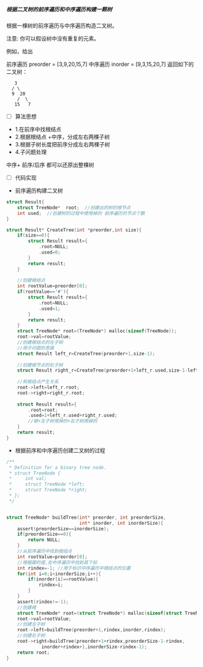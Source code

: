 #####  根据二叉树的前序遍历和中序遍历构建一颗树

根据一棵树的前序遍历与中序遍历构造二叉树。

注意:
你可以假设树中没有重复的元素。

例如，给出

前序遍历 preorder = [3,9,20,15,7]
中序遍历 inorder = [9,3,15,20,7]
返回如下的二叉树：

       3
      / \
      9  20
        /  \
       15   7
- [ ] 算法思想

- 1.在前序中找根结点
- 2.根据根结点 +中序，分成左右两棵子树
- 3.根据子树长度把前序分成左右两棵子树
- 4.子问题处理

中序+ 前序/后序 都可以还原出整棵树

- [ ]  代码实现

- 前序遍历构建二叉树

````c
struct Result{
    struct TreeNode*  root;  //创建出的树的根节点
    int used;  //创建树的过程中使用掉的 前序遍历的节点个数
}

struct Result* CreateTree(int *preorder,int size){
    if(size==0){
        struct Result result={
            .root=NULL;
            .used=0;
        }
        return result;
    }
    
    //创建根结点
    int rootValue=preorder[0];
    if(rootValue=='#'){
        struct Result result={
            .root=NULL;
            .used=1;
        }
        return result;
    }
    struct TreeNode* root=(TreeNode*) malloc(sizeof(TreeNode));
    root->val=rootValue;
    //创建根结点的左子树
    //用子问题的思路
    struct Result left_r=CreateTree(preorder+1,size-1);
    
    //创建根节点的右子树
    struct Result right_r=CreateTree(preorder+1+left_r.used,size-1-left_r.used);
    
    //和根结点产生关系
    root->left=left_r.root;
    root->right=right_r.root;
    
    struct Result result={
        .root=root;
        .used=1+left_r.used+right_r.used;
        //根+左子树用掉的+右子树用掉的
    }
    return result;
}
````





- 根据前序和中序遍历创建二叉树的过程

````c
/**
 * Definition for a binary tree node.
 * struct TreeNode {
 *     int val;
 *     struct TreeNode *left;
 *     struct TreeNode *right;
 * };
 */


struct TreeNode* buildTree(int* preorder, int preorderSize, 
                           int* inorder, int inorderSize){
    assert(preorderSize==inorderSize);
    if(preorderSize==0){
        return NULL;
    }
    //从前序遍历中找到根结点
    int rootValue=preorder[0];
    //根据跟的值,在中序遍历中找到其下标
    int rindex=-1; //用于标识中序遍历中根结点的位置
    for(int i=0;i<inorderSize;i++){
        if(inorder[i]==rootValue){
            rindex=i;
        }
    }
    assert(rindex!=-1);
    //创建根
    struct TreeNode* root=(struct TreeNode*) malloc(sizeof(struct TreeNode));
    root->val=rootValue;
    //创建左子树
    root->left=buildTree(preorder+1,rindex,inorder,rindex);
    //创建右子树 
    root->right=buildTree(preorder+1+rindex,preorderSize-1-rindex,
             inorder+rindex+1,inorderSize-rindex-1);
    return root;
}
````

